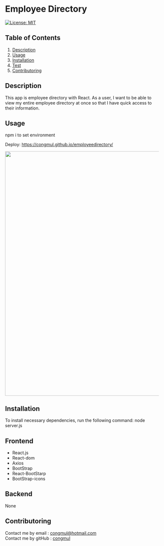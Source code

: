 # Employee Directory
[![License: MIT](https://img.shields.io/badge/License-MIT-yellow.svg)](https://opensource.org/licenses/MIT) 

## Table of Contents
1. [Description](#Description)
2. [Usage](#Usage)
3. [Installation](#Installation)
4. [Test](#Test)
5. [Contributoring](#Contributoring)

## Description
This app is employee directory with React. As a user, I want to be able to view my entire employee directory at once so that I have quick access to their information.

## Usage
npm i to set environment <br>

Deploy: https://congmul.github.io/employeedirectory/ <br>

<img src = "./public/img/operatingApp.gif" width="800">

## Installation 
To install necessary dependencies, run the following command:
node server.js

## Frontend
* React.js
* React-dom
* Axios
* BootStrap
* React-BootStarp
* BootStrap-icons

## Backend
None

## Contributoring
Contact me by email : congmul@hotmail.com <br>
Contact me by gitHub : <a href="https://github.com/congmul">congmul</a>
